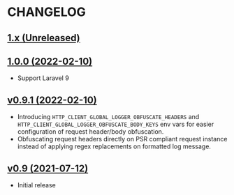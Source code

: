 # CHANGELOG

## [1.x (Unreleased)](https://github.com/onlime/laravel-http-client-global-logger/compare/1.0...main)

## [1.0.0 (2022-02-10)](https://github.com/onlime/laravel-http-client-global-logger/releases/tag/1.0.0)

- Support Laravel 9

## [v0.9.1 (2022-02-10)](https://github.com/onlime/laravel-http-client-global-logger/releases/tag/v0.9.1)

- Introducing `HTTP_CLIENT_GLOBAL_LOGGER_OBFUSCATE_HEADERS` and `HTTP_CLIENT_GLOBAL_LOGGER_OBFUSCATE_BODY_KEYS` env vars for easier configuration of request header/body obfuscation.
- Obfuscating request headers directly on PSR compliant request instance instead of applying regex replacements on formatted log message.

## [v0.9 (2021-07-12)](https://github.com/onlime/laravel-http-client-global-logger/releases/tag/v0.9)

- Initial release
